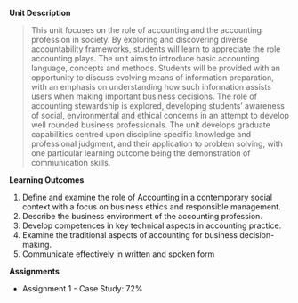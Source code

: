 **Unit Description**

> This unit focuses on the role of accounting and the accounting profession in society. By
> exploring and discovering diverse accountability frameworks, students will learn to appreciate
> the role accounting plays. The unit aims to introduce basic accounting language, concepts
> and methods. Students will be provided with an opportunity to discuss evolving means of
> information preparation, with an emphasis on understanding how such information assists
> users when making important business decisions. The role of accounting stewardship is
> explored, developing students’ awareness of social, environmental and ethical concerns in an
> attempt to develop well rounded business professionals. The unit develops graduate
> capabilities centred upon discipline specific knowledge and professional judgment, and their
> application to problem solving, with one particular learning outcome being the demonstration
> of communication skills.

**Learning Outcomes**
1. Define and examine the role of Accounting in a contemporary social context with a focus
on business ethics and responsible management.
2. Describe the business environment of the accounting profession.
3. Develop competences in key technical aspects in accounting practice.
4. Examine the traditional aspects of accounting for business decision-making.
5. Communicate effectively in written and spoken form

**Assignments** 
- Assignment 1 - Case Study: 72%
